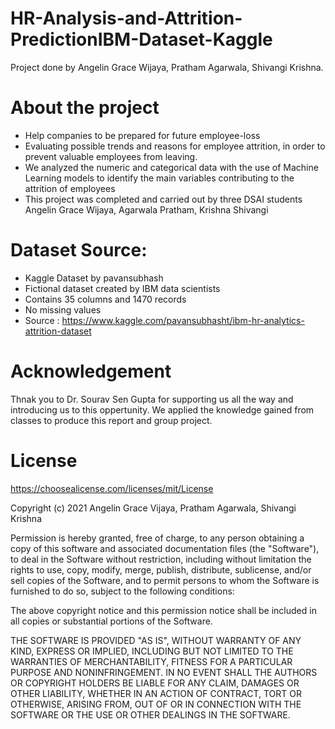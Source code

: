 # HR-Analysis-and-Attrition-PredictionIBM-Dataset-Kaggle

Project done by Angelin Grace Wijaya, Pratham Agarwala, Shivangi Krishna.

# About the project
- Help companies to be prepared for future employee-loss  
- Evaluating possible trends and  reasons for employee attrition, in order to prevent valuable employees from leaving.  
- We analyzed the numeric and categorical data with the use of Machine Learning models to identify the main variables contributing to the attrition of employees  
- This project was completed and carried out by three DSAI students Angelin Grace Wijaya, Agarwala Pratham, Krishna Shivangi

# Dataset Source:
- Kaggle Dataset by pavansubhash
- Fictional dataset created by IBM data scientists
- Contains 35 columns and 1470 records
- No missing values
- Source : https://www.kaggle.com/pavansubhasht/ibm-hr-analytics-attrition-dataset

# Acknowledgement
Thnak you to Dr. Sourav Sen Gupta for supporting us all the way and introducing us to this oppertunity. We applied the knowledge gained from classes to produce this report and group project.

# License
https://choosealicense.com/licenses/mit/License

Copyright (c) 2021 Angelin Grace Vijaya, Pratham Agarwala, Shivangi Krishna

Permission is hereby granted, free of charge, to any person obtaining a copy of this software and associated documentation files (the "Software"), to deal in the Software without restriction, including without limitation the rights to use, copy, modify, merge, publish, distribute, sublicense, and/or sell copies of the Software, and to permit persons to whom the Software is furnished to do so, subject to the following conditions:

The above copyright notice and this permission notice shall be included in all copies or substantial portions of the Software.

THE SOFTWARE IS PROVIDED "AS IS", WITHOUT WARRANTY OF ANY KIND, EXPRESS OR IMPLIED, INCLUDING BUT NOT LIMITED TO THE WARRANTIES OF MERCHANTABILITY, FITNESS FOR A PARTICULAR PURPOSE AND NONINFRINGEMENT. IN NO EVENT SHALL THE AUTHORS OR COPYRIGHT HOLDERS BE LIABLE FOR ANY CLAIM, DAMAGES OR OTHER LIABILITY, WHETHER IN AN ACTION OF CONTRACT, TORT OR OTHERWISE, ARISING FROM, OUT OF OR IN CONNECTION WITH THE SOFTWARE OR THE USE OR OTHER DEALINGS IN THE SOFTWARE.
